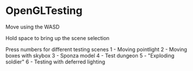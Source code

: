 # OpenGLTesting

Move using the WASD

Hold space to bring up the scene selection

Press numbers for different testing scenes
1 - Moving pointlight
2 - Moving boxes with skybox
3 - Sponza model
4 - Test dungeon
5 - "Exploding soldier"
6 - Testing with deferred lighting
